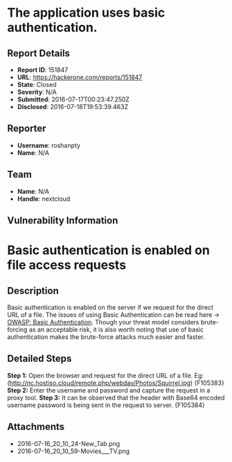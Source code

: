 # The application uses basic authentication.

## Report Details
- **Report ID**: 151847
- **URL**: https://hackerone.com/reports/151847
- **State**: Closed
- **Severity**: N/A
- **Submitted**: 2016-07-17T00:23:47.250Z
- **Disclosed**: 2016-07-18T19:53:39.463Z

## Reporter
- **Username**: roshanpty
- **Name**: N/A

## Team
- **Name**: N/A
- **Handle**: nextcloud

## Vulnerability Information
Basic authentication is enabled on file access requests
====================
Description
---------------------
Basic authentication is enabled on the server if we request for the direct URL of a file.  The issues of using Basic Authentication can be read here -> [OWASP: Basic Authentication](https://www.owasp.org/index.php/Basic_Authentication). Though your threat model considers brute-forcing as an acceptable risk, it is also worth noting that use of basic authentication makes the brute-force attacks much easier and faster. 

Detailed Steps
---------------------
**Step 1:** Open the browser and request for the direct URL of a file. Eg: (http://nc.hostiso.cloud/remote.php/webdav/Photos/Squirrel.jpg)
{F105383}
**Step 2:** Enter the username and password and capture the request in a proxy tool.
**Step 3:** It can be observed that the header with Base64 encoded username password is being sent in the request to server. 
{F105384}

## Attachments
- 2016-07-16_20_10_24-New_Tab.png
- 2016-07-16_20_10_59-Movies___TV.png
